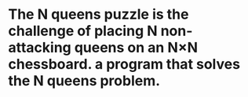 # The N queens puzzle is the challenge of placing N non-attacking queens on an N×N chessboard. a program that solves the N queens problem.
